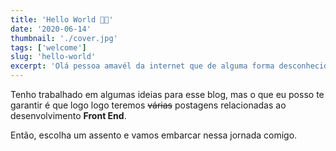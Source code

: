 ```yaml
---
title: 'Hello World 👨‍🚀'
date: '2020-06-14'
thumbnail: './cover.jpg'
tags: ['welcome']
slug: 'hello-world'
excerpt: 'Olá pessoa amavél da internet que de alguma forma desconhecida chegou até aqui, seja muito bem vindo (a)!'
---
```


Tenho trabalhado em algumas ideias para esse blog, mas o que eu posso te garantir é que logo logo teremos ~~várias~~ postagens relacionadas ao desenvolvimento **Front End**.

Então, escolha um assento e vamos embarcar nessa jornada comigo.
